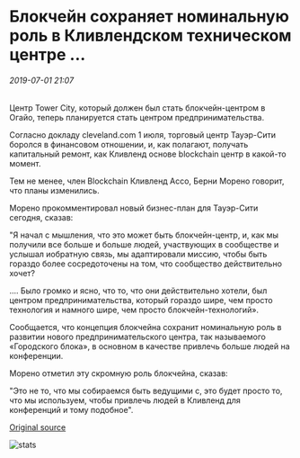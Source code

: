 # Блокчейн сохраняет номинальную роль в Кливлендском техническом центре ...

###### 2019-07-01 21:07

Центр Tower City, который должен был стать блокчейн-центром в Огайо, теперь планируется стать центром предпринимательства.

Согласно докладу cleveland.com 1 июля, торговый центр Тауэр-Сити боролся в финансовом отношении, и, как полагают, получать капитальный ремонт, как Кливленд основе blockchain центр в какой-то момент.

Тем не менее, член Blockchain Кливленд Ассо, Берни Морено говорит, что планы изменились.

Морено прокомментировал новый бизнес-план для Тауэр-Сити сегодня, сказав:

"Я начал с мышления, что это может быть блокчейн-центр, и, как мы получили все больше и больше людей, участвующих в сообществе и услышал иобратную связь, мы адаптировали миссию, чтобы быть гораздо более сосредоточены на том, что сообщество действительно хочет?

.... Было громко и ясно, что то, что они действительно хотели, был центром предпринимательства, который гораздо шире, чем просто технология и намного шире, чем просто блокчейн-технологий».

Сообщается, что концепция блокчейна сохранит номинальную роль в развитии нового предпринимательского центра, так называемого «Городского блока», в основном в качестве привлечь больше людей на конференции.

Морено отметил эту скромную роль блокчейна, сказав:

"Это не то, что мы собираемся быть ведущими с, это будет просто то, что мы используем, чтобы привлечь людей в Кливленд для конференций и тому подобное".

[Original source](https://cointelegraph.com/news/blockchain-retains-nominal-role-in-cleveland-tech-hub)

![stats](https://c.statcounter.com/11760860/0/a89fa40b/1/ "stats")